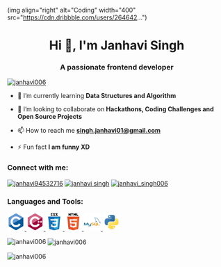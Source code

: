 (img align="right" alt="Coding" width="400" src="https://cdn.dribbble.com/users/264642...")
<h1 align="center">Hi 👋, I'm Janhavi Singh</h1>
<h3 align="center">A passionate frontend developer</h3>

<p align="left"> <a href="https://github.com/ryo-ma/github-profile-trophy"><img src="https://github-profile-trophy.vercel.app/?username=janhavi006" alt="janhavi006" /></a> </p>

- 🌱 I’m currently learning **Data Structures and Algorithm**

- 👯 I’m looking to collaborate on **Hackathons, Coding Challenges and Open Source Projects**

- 📫 How to reach me **singh.janhavi01@gmail.com**

- ⚡ Fun fact **I am funny XD**

<h3 align="left">Connect with me:</h3>
<p align="left">
<a href="https://twitter.com/janhavi94532716" target="blank"><img align="center" src="https://raw.githubusercontent.com/rahuldkjain/github-profile-readme-generator/master/src/images/icons/Social/twitter.svg" alt="janhavi94532716" height="30" width="40" /></a>
<a href="https://linkedin.com/in/janhavi singh" target="blank"><img align="center" src="https://raw.githubusercontent.com/rahuldkjain/github-profile-readme-generator/master/src/images/icons/Social/linked-in-alt.svg" alt="janhavi singh" height="30" width="40" /></a>
<a href="https://instagram.com/janhavi_singh006" target="blank"><img align="center" src="https://raw.githubusercontent.com/rahuldkjain/github-profile-readme-generator/master/src/images/icons/Social/instagram.svg" alt="janhavi_singh006" height="30" width="40" /></a>
</p>

<h3 align="left">Languages and Tools:</h3>
<p align="left"> <a href="https://www.cprogramming.com/" target="_blank"> <img src="https://raw.githubusercontent.com/devicons/devicon/master/icons/c/c-original.svg" alt="c" width="40" height="40"/> </a> <a href="https://www.w3schools.com/cpp/" target="_blank"> <img src="https://raw.githubusercontent.com/devicons/devicon/master/icons/cplusplus/cplusplus-original.svg" alt="cplusplus" width="40" height="40"/> </a> <a href="https://www.w3schools.com/css/" target="_blank"> <img src="https://raw.githubusercontent.com/devicons/devicon/master/icons/css3/css3-original-wordmark.svg" alt="css3" width="40" height="40"/> </a> <a href="https://www.w3.org/html/" target="_blank"> <img src="https://raw.githubusercontent.com/devicons/devicon/master/icons/html5/html5-original-wordmark.svg" alt="html5" width="40" height="40"/> </a> <a href="https://www.mysql.com/" target="_blank"> <img src="https://raw.githubusercontent.com/devicons/devicon/master/icons/mysql/mysql-original-wordmark.svg" alt="mysql" width="40" height="40"/> </a> <a href="https://www.python.org" target="_blank"> <img src="https://raw.githubusercontent.com/devicons/devicon/master/icons/python/python-original.svg" alt="python" width="40" height="40"/> </a> </p>

<p><img align="left" src="https://github-readme-stats.vercel.app/api/top-langs?username=janhavi006&show_icons=true&locale=en&layout=compact" alt="janhavi006" /></p>

<p>&nbsp;<img align="center" src="https://github-readme-stats.vercel.app/api?username=janhavi006&show_icons=true&locale=en" alt="janhavi006" /></p>

<p><img align="center" src="https://github-readme-streak-stats.herokuapp.com/?user=janhavi006&" alt="janhavi006" /></p>
